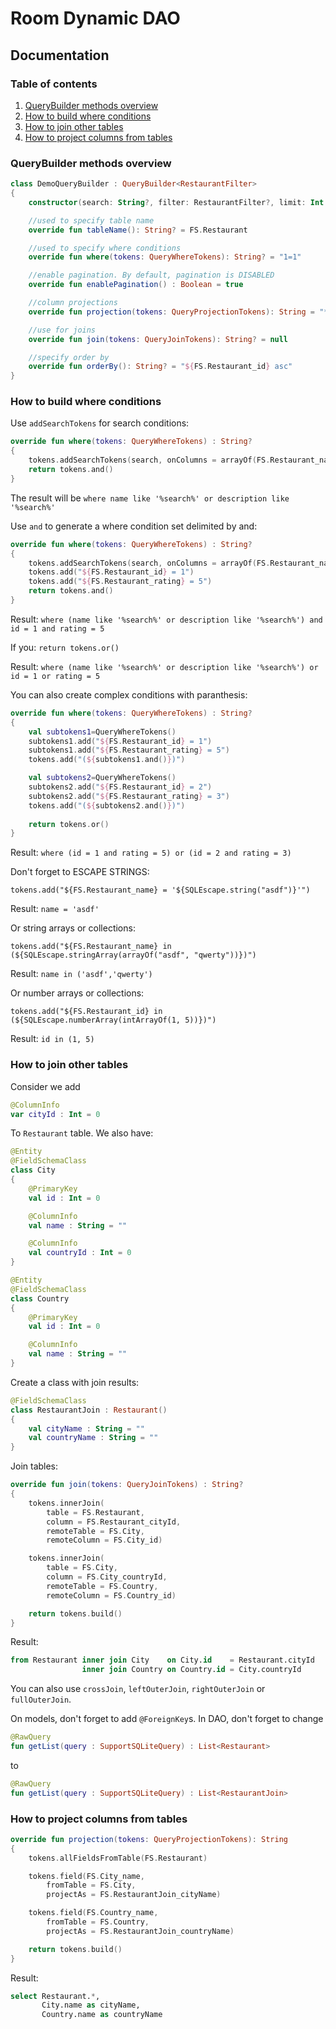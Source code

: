 # Room Dynamic DAO

## Documentation

### Table of contents

1. [QueryBuilder methods overview](#overview)
2. [How to build where conditions](#where)
3. [How to join other tables](#join)
4. [How to project columns from tables](#project)

### QueryBuilder methods overview <a name="overview"></a>

```kotlin
class DemoQueryBuilder : QueryBuilder<RestaurantFilter>
{
    constructor(search: String?, filter: RestaurantFilter?, limit: Int = Int.MAX_VALUE, offset: Int = 0) : super(search, filter, limit, offset)

    //used to specify table name
    override fun tableName(): String? = FS.Restaurant

    //used to specify where conditions
    override fun where(tokens: QueryWhereTokens): String? = "1=1"

    //enable pagination. By default, pagination is DISABLED
    override fun enablePagination() : Boolean = true

    //column projections
    override fun projection(tokens: QueryProjectionTokens): String = "*"

    //use for joins
    override fun join(tokens: QueryJoinTokens): String? = null

    //specify order by
    override fun orderBy(): String? = "${FS.Restaurant_id} asc"
}
```

### How to build where conditions <a name="where"></a>

Use ``addSearchTokens`` for search conditions:

```kotlin
override fun where(tokens: QueryWhereTokens) : String?
{
    tokens.addSearchTokens(search, onColumns = arrayOf(FS.Restaurant_name, FS.Restaurant_description))
    return tokens.and()
}
```

The result will be ``where name like '%search%' or description like '%search%'``

Use ``and`` to generate a where condition set delimited by and:

```kotlin
override fun where(tokens: QueryWhereTokens) : String?
{
    tokens.addSearchTokens(search, onColumns = arrayOf(FS.Restaurant_name, FS.Restaurant_description))
    tokens.add("${FS.Restaurant_id} = 1")
    tokens.add("${FS.Restaurant_rating} = 5")
    return tokens.and()
}
```

Result: ``where (name like '%search%' or description like '%search%') and id = 1 and rating = 5``

If you: ``return tokens.or()``

Result: ``where (name like '%search%' or description like '%search%') or id = 1 or rating = 5``

You can also create complex conditions with paranthesis:

```kotlin
override fun where(tokens: QueryWhereTokens) : String?
{
    val subtokens1=QueryWhereTokens()
    subtokens1.add("${FS.Restaurant_id} = 1")
    subtokens1.add("${FS.Restaurant_rating} = 5")
    tokens.add("(${subtokens1.and()})")

    val subtokens2=QueryWhereTokens()
    subtokens2.add("${FS.Restaurant_id} = 2")
    subtokens2.add("${FS.Restaurant_rating} = 3")
    tokens.add("(${subtokens2.and()})")
    
    return tokens.or()
}
```

Result: ``where (id = 1 and rating = 5) or (id = 2 and rating = 3)``

Don't forget to ESCAPE STRINGS:

``tokens.add("${FS.Restaurant_name} = '${SQLEscape.string("asdf")}'")``

Result: ``name = 'asdf'``

Or string arrays or collections:

``tokens.add("${FS.Restaurant_name} in (${SQLEscape.stringArray(arrayOf("asdf", "qwerty"))})")``

Result: ``name in ('asdf','qwerty')``

Or number arrays or collections:

``tokens.add("${FS.Restaurant_id} in (${SQLEscape.numberArray(intArrayOf(1, 5))})")``

Result: ``id in (1, 5)``

### How to join other tables <a name="join"></a>

Consider we add 

```kotlin
@ColumnInfo
var cityId : Int = 0
```

To ``Restaurant`` table. We also have:

```kotlin
@Entity
@FieldSchemaClass
class City
{
    @PrimaryKey
    val id : Int = 0

    @ColumnInfo
    val name : String = ""

    @ColumnInfo
    val countryId : Int = 0
}
```

```kotlin
@Entity
@FieldSchemaClass
class Country
{
    @PrimaryKey
    val id : Int = 0

    @ColumnInfo
    val name : String = ""
}
```

Create a class with join results:

```kotlin
@FieldSchemaClass
class RestaurantJoin : Restaurant()
{
    val cityName : String = ""
    val countryName : String = ""
}
```

Join tables:

```kotlin
override fun join(tokens: QueryJoinTokens) : String?
{
    tokens.innerJoin(
        table = FS.Restaurant,
        column = FS.Restaurant_cityId,
        remoteTable = FS.City,
        remoteColumn = FS.City_id)

    tokens.innerJoin(
        table = FS.City,
        column = FS.City_countryId,
        remoteTable = FS.Country,
        remoteColumn = FS.Country_id)

    return tokens.build()
}
```

Result:

```sql
from Restaurant inner join City    on City.id    = Restaurant.cityId 
                inner join Country on Country.id = City.countryId
```

You can also use ``crossJoin``, ``leftOuterJoin``, ``rightOuterJoin`` or ``fullOuterJoin``.

On models, don't forget to add ``@ForeignKey``s. In DAO, don't forget to change

```kotlin
@RawQuery
fun getList(query : SupportSQLiteQuery) : List<Restaurant>
```

to

```kotlin
@RawQuery
fun getList(query : SupportSQLiteQuery) : List<RestaurantJoin>
```

### How to project columns from tables <a name="project"></a>

```kotlin
override fun projection(tokens: QueryProjectionTokens): String
{
    tokens.allFieldsFromTable(FS.Restaurant)

    tokens.field(FS.City_name,
        fromTable = FS.City,
        projectAs = FS.RestaurantJoin_cityName)

    tokens.field(FS.Country_name,
        fromTable = FS.Country,
        projectAs = FS.RestaurantJoin_countryName)

    return tokens.build()
}
```

Result:

```sql
select Restaurant.*,
       City.name as cityName,
       Country.name as countryName
```